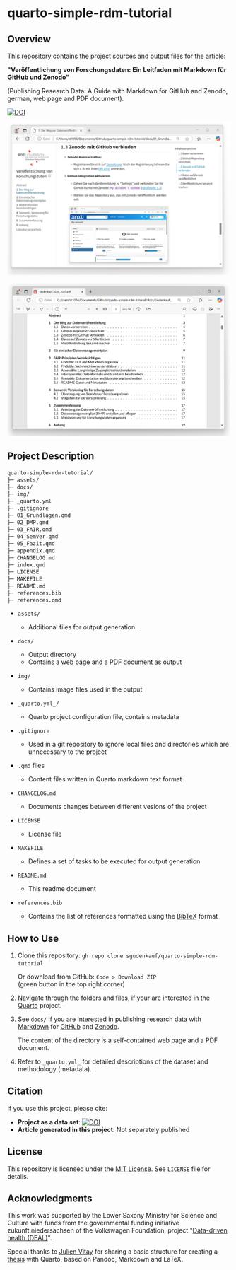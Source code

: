 # quarto-simple-rdm-tutorial

## Overview
This repository contains the project sources and output files for the article:  

**"Veröffentlichung von Forschungsdaten: Ein Leitfaden mit Markdown für GitHub und Zenodo"**  

(Publishing Research Data: A Guide with Markdown for GitHub and Zenodo, german, web page and PDF document).  

[![DOI](https://zenodo.org/badge/928431889.svg)](https://doi.org/10.5281/zenodo.14840823)

![The article as a web page.](img/output-web.png)

![The article generated as a PDF document.](img/output-pdf.png)

## Project Description

```
quarto-simple-rdm-tutorial/
├─ assets/
├─ docs/
├─ img/
├─ _quarto.yml
├─ .gitignore
├─ 01_Grundlagen.qmd
├─ 02_DMP.qmd
├─ 03_FAIR.qmd
├─ 04_SemVer.qmd
├─ 05_Fazit.qmd
├─ appendix.qmd
├─ CHANGELOG.md
├─ index.qmd
├─ LICENSE
├─ MAKEFILE
├─ README.md
├─ references.bib
├─ references.qmd
```

- `assets/`
  - Additional files for output generation.

- `docs/`
  - Output directory
  - Contains a web page and a PDF document as output

- `img/`
  - Contains image files used in the output

- `_quarto.yml_/`
  - Quarto project configuration file, contains metadata

- `.gitignore`
  - Used in a git repository to ignore local files and directories which are unnecessary to the project

- `.qmd` files
  - Content files written in Quarto markdown text format

- `CHANGELOG.md`
  - Documents changes between different vesions of the project

- `LICENSE`
  - License file

- `MAKEFILE`
  - Defines a set of tasks to be executed for output generation

- `README.md`
  - This readme document

- `references.bib`
  - Contains the list of references formatted using the [BibTeX](https://www.bibtex.org/de/) format


## How to Use
1. Clone this repository: `gh repo clone sgudenkauf/quarto-simple-rdm-tutorial` 

   Or download from GitHub: `Code > Download ZIP`  
   (green button in the top right corner)
   
2. Navigate through the folders and files, if your are interested in the [Quarto](https://quarto.org/) project.

3. See `docs/` if you are interested in publishing research data with [Markdown](https://www.markdownguide.org/basic-syntax/) for [GitHub](https://github.com/) and [Zenodo](https://zenodo.org/). 

  	The content of the directory is a self-contained web page and a PDF document.   

4. Refer to `_quarto.yml_` for detailed descriptions of the dataset and methodology (metadata).

## Citation
If you use this project, please cite:  
- **Project as a data set**: [![DOI](https://zenodo.org/badge/928431889.svg)](https://doi.org/10.5281/zenodo.14840823)
- **Article generated in this project**: Not separately published

## License
This repository is licensed under the [MIT License](https://opensource.org/license/mit). See `LICENSE` file for details.

## Acknowledgments

This work was supported by the Lower Saxony Ministry for Science and Culture with funds from the governmental funding initiative zukunft.niedersachsen of the Volkswagen Foundation, project "[Data-driven health (DEAL)](https://www.jade-hs.de/forschung/forschungsprofil/strategische-projekte/data-driven-health/)".

Special thanks to [Julien Vitay](https://github.com/vitay) for sharing a basic structure for creating a [thesis](https://github.com/vitay/quarto-thesis) with Quarto, based on Pandoc, Markdown and LaTeX.
